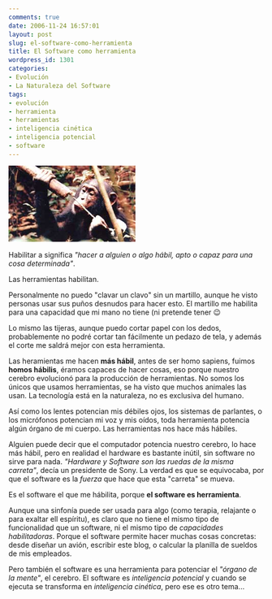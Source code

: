 ```yaml
---
comments: true
date: 2006-11-24 16:57:01
layout: post
slug: el-software-como-herramienta
title: El Software como herramienta
wordpress_id: 1301
categories:
- Evolución
- La Naturaleza del Software
tags:
- evolución
- herramienta
- herramientas
- inteligencia cinética
- inteligencia potencial
- software
---
```


![](chimp_ameisen.jpg)

Habilitar a significa _"hacer a alguien o algo hábil, apto o capaz para una cosa determinada"_. 

Las herramientas habilitan.

Personalmente no puedo "clavar un clavo" sin un martillo, aunque he visto personas usar sus puños desnudos para hacer esto. El martillo me habilita para una capacidad que mi mano no tiene (ni pretende tener :wink:

Lo mismo las tijeras, aunque puedo cortar papel con los dedos, probablemente no podré cortar tan fácilmente un pedazo de tela, y además el corte me saldrá mejor con esta herramienta.

Las heramientas me hacen **más hábil**, antes de ser homo sapiens, fuimos **homos hábilis**, éramos capaces de hacer cosas, eso porque nuestro cerebro evolucionó para la producción de herramientas. No somos los únicos que usamos herramientas, se ha visto que muchos animales las usan. La tecnología está en la naturaleza, no es exclusiva del humano.

Así como los lentes potencian mis débiles ojos, los sistemas de parlantes, o los micrófonos potencian mi voz y mis oídos, toda herramienta potencia algún órgano de mi cuerpo. Las herramientas nos hace más hábiles.

Alguien puede decir que el computador potencia nuestro cerebro, lo hace más hábil, pero en realidad el hardware es bastante inútil, sin software no sirve para nada. _"Hardware y Software son las ruedas de la misma carreta"_, decía un presidente de Sony. La verdad es que se equivocaba, por que el software es la _fuerza_ que hace que esta "carreta" se mueva.

Es el software el que me hábilita, porque **el software es herramienta**.

Aunque una sinfonía puede ser usada para algo (como terapia, relajante o para exaltar ell espíritu), es claro que no tiene el mismo tipo de funcionalidad que un software, ni el mismo tipo de _capacidades habilitadoras_. Porque el software permite hacer muchas cosas concretas: desde diseñar un avión, escribir este blog, o calcular la planilla de sueldos de mis empleados.

Pero también el software es una herramienta para potenciar el _"órgano de la mente"_, el cerebro.
El software es _inteligencia potencial_ y cuando se ejecuta se transforma en _inteligencia cinética_, pero ese es otro tema...
